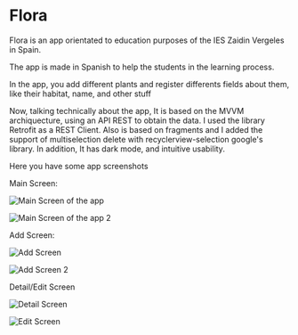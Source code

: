 # Flora

Flora is an app orientated to education purposes of the IES Zaidin Vergeles in Spain. 

The app is made in Spanish to help the students in the learning process.

In the app, you add different plants and register differents fields about them, like their habitat, name, and other stuff

Now, talking technically about the app, It is based on the MVVM archiquecture, using an API REST to obtain the data. I used the library Retrofit as a REST Client.
Also is based on fragments and I added the support of multiselection delete with recyclerview-selection google's library. In addition, It has dark mode, and intuitive usability.

Here you have some app screenshots

Main Screen:

![Main Screen of the app](screenshot/screenshot_recycler.png?raw=true)

![Main Screen of the app 2](screenshot/screenshot_recycler2.png?raw=true)

Add Screen:

![Add Screen](screenshot/screenshot_add.png?raw=true)

![Add Screen 2](screenshot/screenshot_add_2png.png?raw=true)

Detail/Edit Screen

![Detail Screen](screenshot/screenshot_detail.png?raw=true)

![Edit Screen](screenshot/screenshot_edit.png?raw=true)
